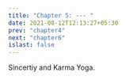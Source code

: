 ```yaml
---
title: "Chapter 5: --- "
date: 2021-08-12T12:13:27+05:30
prev: "chapter4"
next: "chapter6"
islast: false
---
```


Sincertiy and Karma Yoga.
